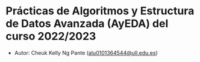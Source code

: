 # Prácticas de Algoritmos y Estructura de Datos Avanzada (AyEDA) del curso 2022/2023
* Autor: Cheuk Kelly Ng Pante (alu0101364544@ull.edu.es)
